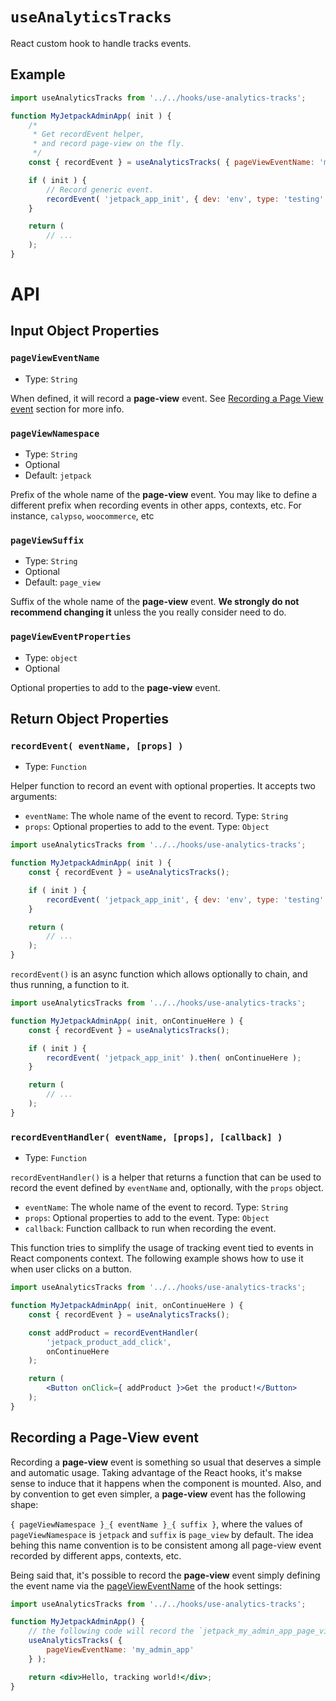 # `useAnalyticsTracks`

React custom hook to handle tracks events.

## Example

```jsx
import useAnalyticsTracks from '../../hooks/use-analytics-tracks';

function MyJetpackAdminApp( init ) {
	/*
	 * Get recordEvent helper,
	 * and record page-view on the fly.
	 */
	const { recordEvent } = useAnalyticsTracks( { pageViewEventName: 'my_admin_app' } );

	if ( init ) {
		// Record generic event.
		recordEvent( 'jetpack_app_init', { dev: 'env', type: 'testing' } )
	}

	return (
		// ...
	);
}
```
# API

## Input Object Properties

### `pageViewEventName`

-   Type: `String`

When defined, it will record a **page-view** event. See [Recording a Page View event](#recording-a-page-view-event) section for more info.

### `pageViewNamespace`

-   Type: `String`
-   Optional
-   Default: `jetpack`

Prefix of the whole name of the **page-view** event. You may like to define a different prefix when recording events in other apps, contexts, etc. For instance, `calypso`, `woocommerce`, etc

### `pageViewSuffix`

-   Type: `String`
-   Optional
-   Default: `page_view`

Suffix of the whole name of the **page-view** event. **We strongly do not recommend changing it** unless the you really consider need to do.

### `pageViewEventProperties`

-   Type: `object`
-   Optional

Optional properties to add to the **page-view** event.

## Return Object Properties

### `recordEvent( eventName, [props] )`

-   Type: `Function`

Helper function to record an event with optional properties. It accepts two arguments:

- `eventName`: The whole name of the event to record. Type: `String`
- `props`: Optional properties to add to the event. Type: `Object`

```jsx
import useAnalyticsTracks from '../../hooks/use-analytics-tracks';

function MyJetpackAdminApp( init ) {
	const { recordEvent } = useAnalyticsTracks();

	if ( init ) {
		recordEvent( 'jetpack_app_init', { dev: 'env', type: 'testing' } )
	}

	return (
		// ...
	);
}
```

`recordEvent()` is an async function which allows optionally to chain, and thus running, a function to it.

```jsx
import useAnalyticsTracks from '../../hooks/use-analytics-tracks';

function MyJetpackAdminApp( init, onContinueHere ) {
	const { recordEvent } = useAnalyticsTracks();

	if ( init ) {
		recordEvent( 'jetpack_app_init' ).then( onContinueHere );
	}

	return (
		// ...
	);
}
```

### `recordEventHandler( eventName, [props], [callback] )`

-   Type: `Function`

`recordEventHandler()` is a helper that returns a function that can be used to record the event defined by `eventName` and, optionally, with the `props` object.

- `eventName`: The whole name of the event to record. Type: `String`
- `props`: Optional properties to add to the event. Type: `Object`
- `callback`: Function callback to run when recording the event.

This function tries to simplify the usage of tracking event tied to events in React components context. The following example shows how to use it when user clicks on a button.

```jsx
import useAnalyticsTracks from '../../hooks/use-analytics-tracks';

function MyJetpackAdminApp( init, onContinueHere ) {
	const { recordEvent } = useAnalyticsTracks();

	const addProduct = recordEventHandler(
		'jetpack_product_add_click',
		onContinueHere
	);

	return (
		<Button onClick={ addProduct }>Get the product!</Button>
	);
}
```

## Recording a Page-View event
Recording a **page-view** event is something so usual that deserves a simple and automatic usage.
Taking advantage of the React hooks, it's makse sense to induce that it happens when the component is mounted.
Also, and by convention to get even simpler, a **page-view** event has the following shape:

`{ pageViewNamespace }_{ eventName }_{ suffix }`, where the values of `pageViewNamespace` is `jetpack` and `suffix` is `page_view` by default.
The idea behing this name convention is to be consistent among all page-view event recorded by different apps, contexts, etc.

Being said that, it's possible to record the **page-view** event simply defining the event name via the [pageViewEventName](#pagevieweventname-optional) of the hook settings:

```jsx
import useAnalyticsTracks from '../../hooks/use-analytics-tracks';

function MyJetpackAdminApp() {
	// the following code will record the `jetpack_my_admin_app_page_view` event
	useAnalyticsTracks( {
		pageViewEventName: 'my_admin_app'
	} );

	return <div>Hello, tracking world!</div>;
}
```
